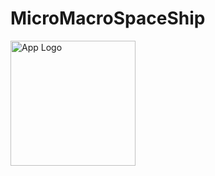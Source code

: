# MicroMacroSpaceShip

<img src="https://user-images.githubusercontent.com/63613014/212572561-6130f985-7d55-4a4d-945f-9789cacce08a.png" alt="App Logo" width="200rem">
